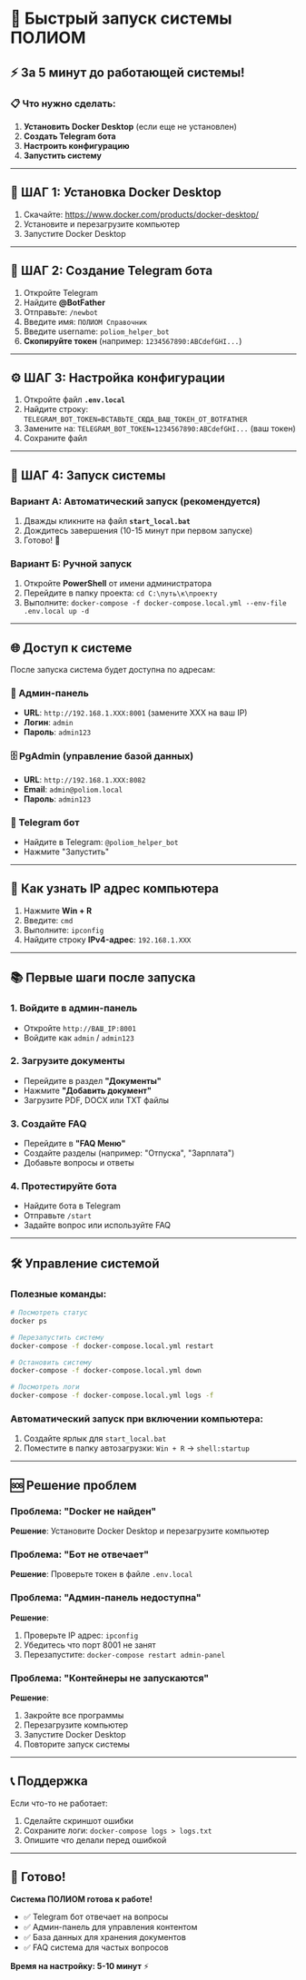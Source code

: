 # 🚀 Быстрый запуск системы ПОЛИОМ

## ⚡ За 5 минут до работающей системы!

### 📋 Что нужно сделать:

1. **Установить Docker Desktop** (если еще не установлен)
2. **Создать Telegram бота**
3. **Настроить конфигурацию**
4. **Запустить систему**

---

## 🔧 ШАГ 1: Установка Docker Desktop

1. Скачайте: https://www.docker.com/products/docker-desktop/
2. Установите и перезагрузите компьютер
3. Запустите Docker Desktop

---

## 🤖 ШАГ 2: Создание Telegram бота

1. Откройте Telegram
2. Найдите **@BotFather**
3. Отправьте: `/newbot`
4. Введите имя: `ПОЛИОМ Справочник`
5. Введите username: `poliom_helper_bot`
6. **Скопируйте токен** (например: `1234567890:ABCdefGHI...`)

---

## ⚙️ ШАГ 3: Настройка конфигурации

1. Откройте файл **`.env.local`**
2. Найдите строку: `TELEGRAM_BOT_TOKEN=ВСТАВЬТЕ_СЮДА_ВАШ_ТОКЕН_ОТ_BOTFATHER`
3. Замените на: `TELEGRAM_BOT_TOKEN=1234567890:ABCdefGHI...` (ваш токен)
4. Сохраните файл

---

## 🚀 ШАГ 4: Запуск системы

### Вариант А: Автоматический запуск (рекомендуется)
1. Дважды кликните на файл **`start_local.bat`**
2. Дождитесь завершения (10-15 минут при первом запуске)
3. Готово! 🎉

### Вариант Б: Ручной запуск
1. Откройте **PowerShell** от имени администратора
2. Перейдите в папку проекта: `cd C:\путь\к\проекту`
3. Выполните: `docker-compose -f docker-compose.local.yml --env-file .env.local up -d`

---

## 🌐 Доступ к системе

После запуска система будет доступна по адресам:

### 🔧 Админ-панель
- **URL**: `http://192.168.1.XXX:8001` (замените XXX на ваш IP)
- **Логин**: `admin`
- **Пароль**: `admin123`

### 🗄️ PgAdmin (управление базой данных)
- **URL**: `http://192.168.1.XXX:8082`
- **Email**: `admin@poliom.local`
- **Пароль**: `admin123`

### 🤖 Telegram бот
- Найдите в Telegram: `@poliom_helper_bot`
- Нажмите "Запустить"

---

## 📱 Как узнать IP адрес компьютера

1. Нажмите **Win + R**
2. Введите: `cmd`
3. Выполните: `ipconfig`
4. Найдите строку **IPv4-адрес**: `192.168.1.XXX`

---

## 📚 Первые шаги после запуска

### 1. Войдите в админ-панель
- Откройте `http://ВАШ_IP:8001`
- Войдите как `admin` / `admin123`

### 2. Загрузите документы
- Перейдите в раздел **"Документы"**
- Нажмите **"Добавить документ"**
- Загрузите PDF, DOCX или TXT файлы

### 3. Создайте FAQ
- Перейдите в **"FAQ Меню"**
- Создайте разделы (например: "Отпуска", "Зарплата")
- Добавьте вопросы и ответы

### 4. Протестируйте бота
- Найдите бота в Telegram
- Отправьте `/start`
- Задайте вопрос или используйте FAQ

---

## 🛠️ Управление системой

### Полезные команды:
```bash
# Посмотреть статус
docker ps

# Перезапустить систему
docker-compose -f docker-compose.local.yml restart

# Остановить систему
docker-compose -f docker-compose.local.yml down

# Посмотреть логи
docker-compose -f docker-compose.local.yml logs -f
```

### Автоматический запуск при включении компьютера:
1. Создайте ярлык для `start_local.bat`
2. Поместите в папку автозагрузки: `Win + R` → `shell:startup`

---

## 🆘 Решение проблем

### Проблема: "Docker не найден"
**Решение**: Установите Docker Desktop и перезагрузите компьютер

### Проблема: "Бот не отвечает"
**Решение**: Проверьте токен в файле `.env.local`

### Проблема: "Админ-панель недоступна"
**Решение**: 
1. Проверьте IP адрес: `ipconfig`
2. Убедитесь что порт 8001 не занят
3. Перезапустите: `docker-compose restart admin-panel`

### Проблема: "Контейнеры не запускаются"
**Решение**:
1. Закройте все программы
2. Перезагрузите компьютер
3. Запустите Docker Desktop
4. Повторите запуск системы

---

## 📞 Поддержка

Если что-то не работает:
1. Сделайте скриншот ошибки
2. Сохраните логи: `docker-compose logs > logs.txt`
3. Опишите что делали перед ошибкой

---

## 🎯 Готово!

**Система ПОЛИОМ готова к работе!** 

- ✅ Telegram бот отвечает на вопросы
- ✅ Админ-панель для управления контентом  
- ✅ База данных для хранения документов
- ✅ FAQ система для частых вопросов

**Время на настройку: 5-10 минут** ⚡ 